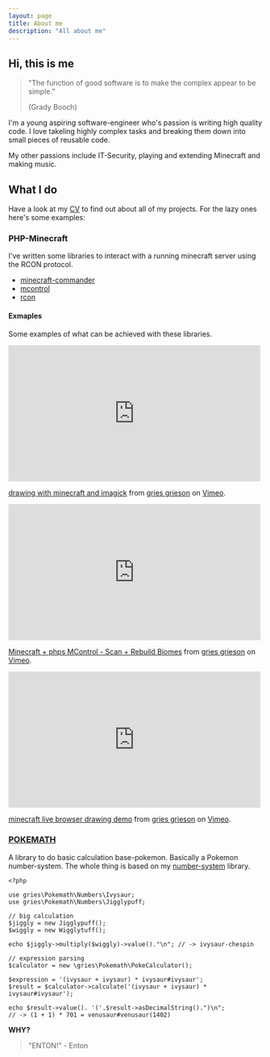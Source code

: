 ```yaml
---
layout: page
title: About me
description: "All about me"
---
```

## Hi, this is me

>"The function of good software is to make the complex appear to be simple.”
>
>(Grady Booch)

I'm a young aspiring software-engineer who's passion is writing high quality code. I love takeling highly complex tasks and breaking them down into small pieces of reusable code.

My other passions include IT-Security, playing and extending Minecraft and making music.

## What I do

Have a look at my [CV](cv) to find out about all of my projects.
For the lazy ones here's some examples:

### PHP-Minecraft
I've written some libraries to interact with a running minecraft server using the RCON protocol.

* [minecraft-commander](https://github.com/gries/minecraft-commander)
* [mcontrol](https://github.com/gries/mcontrol)
* [rcon](https://github.com/gries/rcon)

#### Exmaples
Some examples of what can be achieved with these libraries.

<iframe src="https://player.vimeo.com/video/78989366" width="500" height="270" frameborder="0" webkitallowfullscreen mozallowfullscreen allowfullscreen></iframe> <p><a href="https://vimeo.com/78989366">drawing with minecraft and imagick</a> from <a href="https://vimeo.com/user22534748">gries grieson</a> on <a href="https://vimeo.com">Vimeo</a>.</p>

<iframe src="https://player.vimeo.com/video/80205456" width="500" height="270" frameborder="0" webkitallowfullscreen mozallowfullscreen allowfullscreen></iframe> <p><a href="https://vimeo.com/80205456">Minecraft + phps MControl - Scan + Rebuild Biomes</a> from <a href="https://vimeo.com/user22534748">gries grieson</a> on <a href="https://vimeo.com">Vimeo</a>.</p>

<iframe src="https://player.vimeo.com/video/83455915" width="500" height="270" frameborder="0" webkitallowfullscreen mozallowfullscreen allowfullscreen></iframe> <p><a href="https://vimeo.com/83455915">minecraft live browser drawing demo</a> from <a href="https://vimeo.com/user22534748">gries grieson</a> on <a href="https://vimeo.com">Vimeo</a>.</p>

### [POKEMATH](https://github.com/gries/pokemath)
A library to do basic calculation base-pokemon. Basically a Pokemon number-system.
The whole thing is based on my [number-system](https://github.com/gries/number-system) library.

    <?php

    use gries\Pokemath\Numbers\Ivysaur;
    use gries\Pokemath\Numbers\Jigglypuff;

    // big calculation
    $jiggly = new Jigglypuff();
    $wiggly = new Wigglytuff();

    echo $jiggly->multiply($wiggly)->value()."\n"; // -> ivysaur-chespin

    // expression parsing
    $calculator = new \gries\Pokemath\PokeCalculator();

    $expression = '(ivysaur + ivysaur) * ivysaur#ivysaur';
    $result = $calculator->calculate('(ivysaur + ivysaur) * ivysaur#ivysaur');

    echo $result->value(). '('.$result->asDecimalString().")\n";      
    // -> (1 + 1) * 701 = venusaur#venusaur(1402)

**WHY?**
> "ENTON!" - Enton
